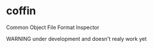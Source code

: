 # coffin

Common Object File Format Inspector

WARNING under development and doesn't realy work yet

